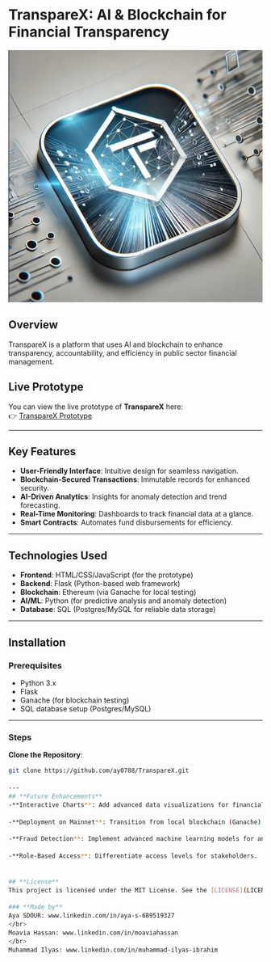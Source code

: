 # **TranspareX: AI & Blockchain for Financial Transparency**
![tx](https://raw.githubusercontent.com/ay0788/TranspareX/main/tx.jpg)

## **Overview**
TranspareX is a platform that uses AI and blockchain to enhance transparency, accountability, and efficiency in public sector financial management.



## **Live Prototype**
You can view the live prototype of **TranspareX** here:  
👉 [TranspareX Prototype](https://htmlpreview.github.io/?https://raw.githubusercontent.com/ay0788/TranspareX/refs/heads/main/TranspareX-protocole/index.html)

---

## **Key Features**
- **User-Friendly Interface**: Intuitive design for seamless navigation.
- **Blockchain-Secured Transactions**: Immutable records for enhanced security.
- **AI-Driven Analytics**: Insights for anomaly detection and trend forecasting.
- **Real-Time Monitoring**: Dashboards to track financial data at a glance.
- **Smart Contracts**: Automates fund disbursements for efficiency.

---

## **Technologies Used**
- **Frontend**: HTML/CSS/JavaScript (for the prototype)  
- **Backend**: Flask (Python-based web framework)  
- **Blockchain**: Ethereum (via Ganache for local testing)  
- **AI/ML**: Python (for predictive analysis and anomaly detection)  
- **Database**: SQL (Postgres/MySQL for reliable data storage)  

---

## **Installation**

### **Prerequisites**
- Python 3.x  
- Flask  
- Ganache (for blockchain testing)  
- SQL database setup (Postgres/MySQL)

---

### **Steps**
**Clone the Repository**:
   ```bash
   git clone https://github.com/ay0788/TranspareX.git

---
## **Future Enhancements**
  -**Interactive Charts**: Add advanced data visualizations for financial analytics.

  -**Deployment on Mainnet**: Transition from local blockchain (Ganache) to Ethereum testnet/mainnet.

  -**Fraud Detection**: Implement advanced machine learning models for anomaly detection.

  -**Role-Based Access**: Differentiate access levels for stakeholders.


## **License**
This project is licensed under the MIT License. See the [LICENSE](LICENSE) file for more details.

### **Made by** 
 Aya SDOUR: www.linkedin.com/in/aya-s-689519327
 </br>
 Moavia Hassan: www.linkedin.com/in/moaviahassan
 </br>
 Muhammad Ilyas: www.linkedin.com/in/muhammad-ilyas-ibrahim
 

